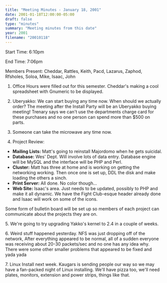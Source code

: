 ```yaml
---
title: "Meeting Minutes - January 18, 2001"
date: 2001-01-18T12:00:00-05:00
draft: false
type: "minutes"
summary: "Meeting minutes from this date"
year: 2001
filename: "20010118"
---
```


Start Time: 6:10pm </p><p>
End Time: 7:06pm </p><p>
Members Present: Cheddar, Rattles, Keith, Pacd, Lazarus, Zaphod,  Rfsholes, Soloa, Mike, Isaac, John </p><p>
1. Office Hours were filled out for this semester.  Cheddar's making a cool spreadsheet with Gnumeric to be displayed. </p><p>
2. Uberyakko: We can start buying any time now.  When should we actually order?  The meeting after the Install Party will be an Uberyakko buying  meeting!  Trenary says we can't use the departments charge card for these purchases and no one person can spend more than $500 on parts. </p><p>
3. Someone can take the microwave any time now. </p><p>
4. Project Review: </p><p>
<ul> <li><b>Mailing Lists:</b>  Matt's going to reinstall Majordomo when he gets suicidal.</li> <li><b>Database:</b>  Wes' Dept.  Will involve lots of data entry.  Database engine will be MySQL and the interface will be PHP and Perl.</li> <li><b>Cluster:</b>  Matt has three at home and is working on getting the networking working.  Then once one is set up, DDL the disk and make loading the others a sinch.</li> <li><b>Print Server:</b>  All done.  No color though...</li> <li><b>Web Site:</b>  Isaac's area.  Just needs to be updated, possibly to PHP and make it all dynamic.  We have the Fight Club-esque header already done and Isaac will work on some of the icons.</li> </ul> </p><p>
Some form of bulletin board will be set up so members of each project can communicate about the projects they are on. </p><p>
5. We're going to try upgrading Yakko's kernel to 2.4 in a couple of weeks. </p><p>
6. Weird stuff happened yesterday.  NFS was just dropping off of the network, After everything appeared to be normal, all of a sudden everyone was receiving about 20-30 packets/sec and no one has any idea why.  There were some other smaller problems that appeared to be fixed and yada yada </p><p>
7. Linux Install next week.  Kaugars is sending people our way so we may have a fan-packed night of Linux installing.  We'll have pizza too, we'll need  plates, monitors, extension and power strips, things like that. </p>
